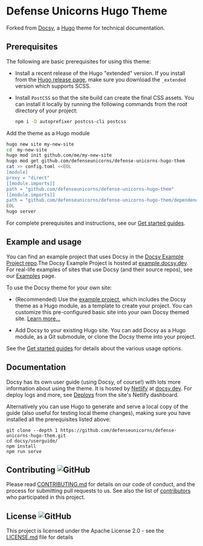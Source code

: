 # Defense Unicorns Hugo Theme

Forked from [Docsy](https://github.com/defenseunicorns/defense-unicorns-hugo-them), a [Hugo](https://gohugo.io) theme for technical documentation.

## Prerequisites

The following are basic prerequisites for using this theme:

- Install a recent release of the Hugo "extended" version. If you install from
  the [Hugo release page](https://github.com/gohugoio/hugo/releases), make sure
  you download the `_extended` version which supports SCSS.

- Install `PostCSS` so that the site build can create the final CSS assets. You
  can install it locally by running the following commands from the root
  directory of your project:

  ```bash
  npm i -D autoprefixer postcss-cli postcss
  ```

Add the theme as a Hugo module

```bash
hugo new site my-new-site
cd  my-new-site
hugo mod init github.com/me/my-new-site
hugo mod get github.com/defenseunicorns/defense-unicorns-hugo-them
cat >> config.toml <<EOL
[module]
proxy = "direct"
[[module.imports]]
path = "github.com/defenseunicorns/defense-unicorns-hugo-them"
[[module.imports]]
path = "github.com/defenseunicorns/defense-unicorns-hugo-them/dependencies"
EOL
hugo server
```

For complete prerequisites and instructions, see our [Get started guides](https://www.docsy.dev/docs/get-started/).

## Example and usage

You can find an example project that uses Docsy in the [Docsy Example Project
repo](https://github.com/defenseunicorns/defense-unicorns-hugo-them-example).The Docsy Example Project is
hosted at [example.docsy.dev](https://example.docsy.dev). For
real-life examples of sites that use Docsy (and their source repos), see our
[Examples](https://www.docsy.dev/docs/examples/) page.

To use the Docsy theme for your own site:

- (Recommended) Use the [example
  project](https://github.com/defenseunicorns/defense-unicorns-hugo-them-example), which includes the Docsy
  theme as a Hugo module, as a template to create your project. You can customize
  this pre-configured basic site into your own Docsy themed site. [Learn
  more...](https://github.com/defenseunicorns/defense-unicorns-hugo-them-example)

- Add Docsy to your existing Hugo site. You can
  add Docsy as a Hugo module, as a Git submodule, or clone the Docsy theme into your
  project.

See the [Get started guides](https://www.docsy.dev/docs/get-started/)
for details about the various usage options.

## Documentation

Docsy has its own user guide (using Docsy, of course!) with lots more
information about using the theme. It is hosted by [Netlify][] at
[docsy.dev](https://docsy.dev). For deploy logs and more, see [Deploys][] from
the site's Netlify dashboard.

Alternatively you can use Hugo to generate and serve a local copy of the guide
(also useful for testing local theme changes), making sure you have installed
all the prerequisites listed above:

```console
git clone --depth 1 https://github.com/defenseunicorns/defense-unicorns-hugo-them.git
cd docsy/userguide/
npm install
npm run serve
```

## Contributing ![GitHub](https://img.shields.io/github/contributors/defenseunicorns/defense-unicorns-hugo-them)

Please read
[CONTRIBUTING.md](https://github.com/defenseunicorns/defense-unicorns-hugo-them/blob/main/CONTRIBUTING.md)
for details on our code of conduct, and the process for submitting pull requests
to us. See also the list of
[contributors](https://github.com/defenseunicorns/defense-unicorns-hugo-them/graphs/contributors) who
participated in this project.

## License ![GitHub](https://img.shields.io/github/license/defenseunicorns/defense-unicorns-hugo-them)

This project is licensed under the Apache License 2.0 - see the
[LICENSE.md](https://github.com/defenseunicorns/defense-unicorns-hugo-them/blob/main/LICENSE) file for
details

[Deploys]: https://app.netlify.com/sites/docsydocs/deploys
[Netlify]: https://netlify.com
